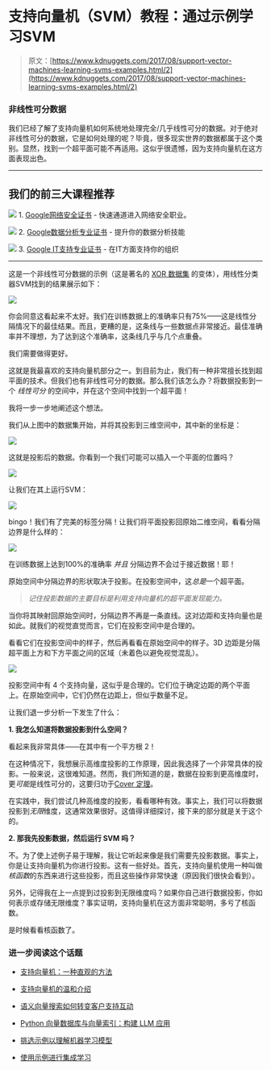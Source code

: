 # 支持向量机（SVM）教程：通过示例学习SVM

> 原文：[https://www.kdnuggets.com/2017/08/support-vector-machines-learning-svms-examples.html/2](https://www.kdnuggets.com/2017/08/support-vector-machines-learning-svms-examples.html/2)

### **非线性可分数据**

我们已经了解了支持向量机如何系统地处理完全/几乎线性可分的数据。对于绝对非线性可分的数据，它是如何处理的呢？毕竟，很多现实世界的数据都属于这个类别。显然，找到一个超平面可能不再适用。这似乎很遗憾，因为支持向量机在这方面表现出色。

* * *

## 我们的前三大课程推荐

![](../Images/0244c01ba9267c002ef39d4907e0b8fb.png) 1\. [Google网络安全证书](https://www.kdnuggets.com/google-cybersecurity) - 快速通道进入网络安全职业。

![](../Images/e225c49c3c91745821c8c0368bf04711.png) 2\. [Google数据分析专业证书](https://www.kdnuggets.com/google-data-analytics) - 提升你的数据分析技能

![](../Images/0244c01ba9267c002ef39d4907e0b8fb.png) 3\. [Google IT支持专业证书](https://www.kdnuggets.com/google-itsupport) - 在IT方面支持你的组织

* * *

这是一个非线性可分数据的示例（这是著名的 [XOR 数据集](http://www.ece.utep.edu/research/webfuzzy/docs/kk-thesis/kk-thesis-html/node19.html) 的变体），用线性分类器SVM找到的结果展示如下：

![](../Images/1762042cf4625e35939e2393246648ce.png)

你会同意这看起来不太好。我们在训练数据上的准确率只有75%——这是线性分隔情况下的最佳结果。而且，更糟的是，这条线与一些数据点非常接近。最佳准确率并不理想，为了达到这个准确率，这条线几乎与几个点重叠。

我们需要做得更好。

这就是我最喜欢的支持向量机部分之一。到目前为止，我们有一种非常擅长找到超平面的技术。但我们也有非线性可分的数据。那么我们该怎么办？将数据投影到一个 *线性可分* 的空间中，并在这个空间中找到一个超平面！

我将一步一步地阐述这个想法。

我们从上图中的数据集开始，并将其投影到三维空间中，其中新的坐标是：

![](../Images/120a96bf55dc688b8f8d9b92f30b67ee.png)

这就是投影后的数据。你看到一个我们可能可以插入一个平面的位置吗？

![](../Images/dd530ca54f0cdf41d7e5c761885a511b.png)

让我们在其上运行SVM：

![](../Images/c388a96eff09336ed5e0bc472305604b.png)

bingo！我们有了完美的标签分隔！让我们将平面投影回原始二维空间，看看分隔边界是什么样的：

![](../Images/67b03248b5a3f5f2eb1e2ef030fca8ab.png)

在训练数据上达到100%的准确率 *并且* 分隔边界不会过于接近数据！耶！

原始空间中分隔边界的形状取决于投影。在投影空间中，这*总是*一个超平面。

> *记住投影数据的主要目标是利用支持向量机的超平面发现能力。*

当你将其映射回原始空间时，分隔边界不再是一条直线。这对边距和支持向量也是如此。就我们的视觉直觉而言，它们在投影空间中是合理的。

看看它们在投影空间中的样子，然后再看看在原始空间中的样子。3D 边距是分隔超平面上方和下方平面之间的区域（未着色以避免视觉混乱）。

![](../Images/2f76478a7f13efda4d2825728d0e4860.png)

投影空间中有 4 个支持向量，这似乎是合理的。它们位于确定边距的两个平面上。在原始空间中，它们仍然在边距上，但似乎数量不足。

让我们退一步分析一下发生了什么：

****1\. 我怎么知道将数据投影到什么空间？****

看起来我非常具体——在其中有一个平方根 2！

在这种情况下，我想展示高维度投影的工作原理，因此我选择了一个非常具体的投影。一般来说，这很难知道。然而，我们所知道的是，数据在投影到更高维度时，更*可能*是线性可分的，这要归功于[Cover 定理](https://en.wikipedia.org/wiki/Cover%27s_theorem)。

在实践中，我们尝试几种高维度的投影，看看哪种有效。事实上，我们可以将数据投影到*无限*维度，这通常效果很好。这值得详细探讨，接下来的部分就是关于这个的。

****2\. 那我先投影数据，然后运行 SVM 吗？****

不。为了使上述例子易于理解，我让它听起来像是我们需要先投影数据。事实上，你是让支持向量机为你进行投影。这有一些好处。首先，支持向量机使用一种叫做*核函数*的东西来进行这些投影，而且这些操作非常快速（原因我们很快会看到）。

另外，记得我在上一点提到过投影到无限维度吗？如果你自己进行数据投影，你如何表示或存储无限维度？事实证明，支持向量机在这方面非常聪明，多亏了核函数。

是时候看看核函数了。

### 进一步阅读这个话题

+   [支持向量机：一种直观的方法](https://www.kdnuggets.com/2022/08/support-vector-machines-intuitive-approach.html)

+   [支持向量机的温和介绍](https://www.kdnuggets.com/2023/07/gentle-introduction-support-vector-machines.html)

+   [语义向量搜索如何转变客户支持互动](https://www.kdnuggets.com/how-semantic-vector-search-transforms-customer-support-interactions)

+   [Python 向量数据库与向量索引：构建 LLM 应用](https://www.kdnuggets.com/2023/08/python-vector-databases-vector-indexes-architecting-llm-apps.html)

+   [挑选示例以理解机器学习模型](https://www.kdnuggets.com/2022/11/picking-examples-understand-machine-learning-model.html)

+   [使用示例进行集成学习](https://www.kdnuggets.com/2022/10/ensemble-learning-examples.html)
